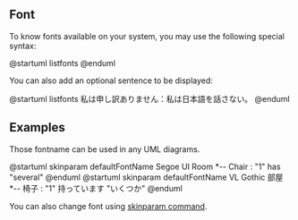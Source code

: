## Font
To know fonts available on your system, you may use the following special syntax:

<plantuml>
@startuml
listfonts
@enduml
</plantuml>

You can also add an optional sentence to be displayed:

<plantuml>
@startuml
listfonts 私は申し訳ありません：私は日本語を話さない。
@enduml
</plantuml>




## Examples
Those fontname can be used in any UML diagrams.

<plantuml>
@startuml
skinparam defaultFontName Segoe UI
Room *-- Chair : "1" has "several"
@enduml
</plantuml>

<plantuml>
@startuml
skinparam defaultFontName VL Gothic
部屋 *-- 椅子 : "1" 持っています "いくつか"
@enduml
</plantuml>

You can also change font using [skinparam command](skinparam).



